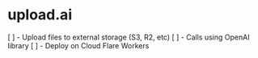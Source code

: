 # upload.ai

[ ] - Upload files to external storage (S3, R2, etc)
[ ] - Calls using OpenAI library
[ ] - Deploy on Cloud Flare Workers